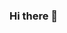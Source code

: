### Hi there 👋

<!--
Unviersity of Southern California - Student; Ex-intern at DeepUSC, S&P Global, LG Soft
🚀 I'm a software engineer & persuing CS master degree at USC, expected graudation date May 2024.
💼 I'm currently looking for Spring 2024 SDE Internship and 2024 New Grad position.
💼 I'm currently a Graduate Curriculum Developer at K-12 USC Viterbi Center.
🔭 I’m currently working on Machine Learning, Distributed system & Web development.
📚 I’m currently learning AWS Certificate.
-->

